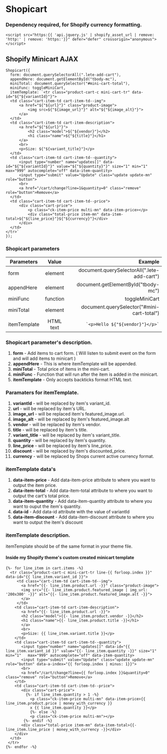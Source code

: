 # Shopicart
 
### Dependency required, for Shopify currency formatting.
```
<script src="https:{{ 'api.jquery.js' | shopify_asset_url | remove: 'http:' | remove: 'https:'}}" defer="defer" crossorigin="anonymous"></script>
```

## Shopify Minicart AJAX


```
Shopicart({
  form: document.querySelectorAll(".lete-add-cart"),
  appendHere: document.getElementById("tbody-mc"),
  miniTotal: document.querySelector("#mini-cart-total"),
  miniFunc: toggleMiniCart,
  itemTemplate: `<tr class="product-cart-c mini-cart-tr" data-id="${"${variantId}"}">
  <td class="cart-item-td cart-item-td--img">
      <a href="${"${url}"}" class="product-image">
          <img src=${"${image_url}"}" alt="${"${image_alt}"}">
      </a>
  </td>
  <td class="cart-item-td cart-item-description">
      <a href="${"${url}"}">
          <h2 class="model">${"${vendor}"}</h2>
          <h1 class="name">${"${title}"}</h1>
      </a>
      <br>
      <p>Size: ${"${variant_title}"}</p>
  </td>
  <td class="cart-item-td cart-item-td--quantity">
      <input type="number" name="updates[]" data-id="${"${variantId}"}" value="${"${quantity}"}" size="1" min="1" max="999" autocomplete="off" data-item-quantity>
      <input type="submit" value="Update" class="update update-mn" role="button">
      <br>
      <a href="/cart/change?line=1&quantity=0" class="remove" role="button">Remove</a>
  </td>
  <td class="cart-item-td cart-item-td--price">
      <div class="cart-price">
          <p class="ck-item-price multi-mn" data-item-price></p>
          <div class="total-price item-mn" data-item-total>${"${line_price}"}${"${currency}"}</div>
      </div>
  </td>
</tr>`
});
```

### Shopicart parameters

| Parameters    | Value           | Example  |
| ------------- |:-------------:| -----:|
| form    | element | document.querySelectorAll(".lete-add-cart") |
| appendHere     | element      |   document.getElementById("tbody-mc") |
| miniFunc     | function      |   toggleMiniCart |
| miniTotal | element      |   document.querySelector("#mini-cart-total") |
| itemTemplate | HTML text      | ``` `<p>Hello ${"${vendor}"}</p>` ``` |


### Shopicart parameter's description.

1. **form** - Add items to cart form. ( Will listen to submit event on the form and will add items to minicart )
2. **appendHere** - This is where itemTemplate will be appended.
3. **miniTotal** - Total price of items in the mini-cart.
4. **miniFunc** - Function that will run after the item is added in the minicart.
5. **itemTemplate** - Only accepts backticks format HTML text.

### Paramaters for itemTemplate.

1. **variantId** - will be replaced by item's variant_id.
2. **url** - will be replaced by item's URL.
3. **image_url** - will be replaced item's featured_image.url.
4. **image_alt** - will be replaced by item's featured_image.alt
5. **vendor** - will be replaced by item's vendor.
6. **title** - will be replaced by item's title.
7. **variant_title** - will be replaced by item's variant_title.
8. **quantity** - will be replaced by item's quantity.
9. **line_price** - will be replaced by item's line_price.
10. **discount** - will be replaced by item's discounted_price.
11. **currency** - will be replaced by Shops current active currency format.

### itemTemplate data's

1. **data-item-price** - Add data-item-price attribute to where you want to output the item price.
2. **data-item-total** - Add data-item-total attribute to where you want to output the cart's total price.
3. **data-item-quantity** - Add data-item-quantity attribute to where you want to ouput the item's quantity.
4. **data-id** - Add data-id attribute with the value of variantId
5. **data-item-discount** - Add data-item-discount attribute to where you want to output the item's discount

### itemTemplate description.

itemTemplate should be of the same format in your theme file.

#### Inside my Shopify theme's custom created minicart template

```
{%- for line_item in cart.items -%}
  <tr class="product-cart-c mini-cart-tr line-{{ forloop.index }}" data-id="{{ line_item.variant_id }}">
     <td class="cart-item-td cart-item-td--img">
       <a href="{{- line_item.product.url -}}" class="product-image">
       <img src="{{- line_item.product.featured_image | img_url: '200x300' -}}" alt="{{- line_item.product.featured_image.alt -}}">
       </a>
     </td>
    <td class="cart-item-td cart-item-description">
       <a href="{{- line_item.product.url -}}">
       <h2 class="model">{{- line_item.product.vendor -}}</h2>
       <h1 class="name">{{- line_item.product.title -}}</h1>
       </a>
       <br>
       <p>Size: {{ line_item.variant.title }}</p>
    </td>
    <td class="cart-item-td cart-item-td--quantity">
       <input type="number" name="updates[]" data-id="{{ line_item.variant_id }}" value="{{- line_item.quantity -}}" size="1" min="1"   max="999" autocomplete="off" data-item-quantity>
       <input type="submit" value="Update" class="update update-mn" role="button" data-a-index="{{ forloop.index | minus: 1}}">
       <br>
       <a href="/cart/change?line={{ forloop.index }}&quantity=0" class="remove" role="button">Remove</a>
    </td>
    <td class="cart-item-td cart-item-td--price">
       <div class="cart-price">
         {%- if line_item.quantity > 1 -%}
           <p class="ck-item-price multi-mn" data-item-price>{{ line_item.product.price | money_with_currency }}
           x {{ line_item.quantity }}</p>
           {%- else -%}
           <p class="ck-item-price multi-mn"></p>
        {%- endif -%}
       <div class="total-price item-mn" data-item-total>{{- line_item.line_price | money_with_currency -}}</div>
    </div>
  </td>
 </tr>
{%- endfor -%}
```




